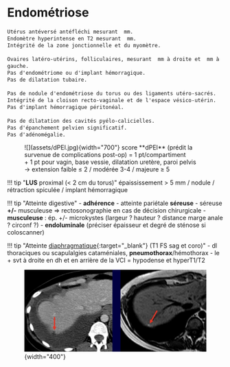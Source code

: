 # Endométriose  

```
Utérus antéversé antéfléchi mesurant  mm.
Endomètre hyperintense en T2 mesurant  mm.
Intégrité de la zone jonctionnelle et du myomètre.

Ovaires latéro-utérins, folliculaires, mesurant  mm à droite et  mm à gauche.
Pas d'endométriome ou d'implant hémorragique.
Pas de dilatation tubaire.

Pas de nodule d'endométriose du torus ou des ligaments utéro-sacrés.
Intégrité de la cloison recto-vaginale et de l'espace vésico-utérin.
Pas d'implant hémorragique péritonéal.

Pas de dilatation des cavités pyélo-calicielles.
Pas d'épanchement pelvien significatif.
Pas d'adénomégalie.
```

<figure markdown="span">
    ![](assets/dPEI.jpg){width="700"}
    score **dPEI** (prédit la survenue de complications post-op) = 1 pt/compartiment 
    </br>+ 1 pt pour vagin, base vessie, dilatation uretère, paroi pelvis
    </br>→ extension faible ≤ 2 / modérée 3-4 / majeure ≥ 5
</figure>

!!! tip "**LUS** proximal (< 2 cm du torus)"
    épaississement > 5 mm / nodule / rétraction spiculée / implant hémorragique

!!! tip "Atteinte digestive"
    - **adhérence**
    - atteinte pariétale **séreuse**
    - séreuse **+/-** musculeuse => rectosonographie en cas de décision chirurgicale
    - **musculeuse** : ép. +/- microkystes (largeur ? hauteur ? distance marge anale ? circonf ?)
    - **endoluminale** (préciser épaisseur et degré de sténose si coloscanner)

!!! tip "Atteinte [diaphragmatique](https://services.medicalcongress.online/congress/Medias/2012/JFR2012-Posters/c1e19078-c57c-4f2d-bc40-5534e9a9e884/pdf/poster.pdf){:target="_blank"} (T1 FS sag et coro)"
    - dl thoraciques ou scapulalgies cataméniales, **pneumothorax**/hémothorax
    - le + svt à droite en dh et en arrière de la VCI = hypodense et hyperT1/T2
    <figure markdown="span">
        ![](assets/diaphEPP.jpg){width="400"}
    </figure>